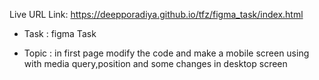 Live URL Link: https://deepporadiya.github.io/tfz/figma_task/index.html

- Task : figma Task

- Topic : in first page modify the code and make a mobile screen using with media query,position  and some changes in desktop screen
